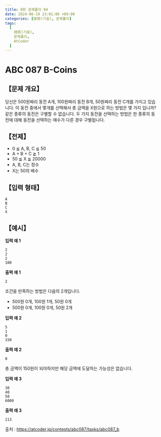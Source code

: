 ```yaml
---
title: 0회 문제풀이 04
date: 2024-06-19 23:01:06 +09:00
categories: [技術(기술), 문제풀이]
tags:
  [
    技術(기술),
    문제풀이,
    AtCoder
  ]
---
```

# ABC 087 B-Coins
## 【문제 개요】
당신은 500원짜리 동전 A개, 100원짜리 동전 B개, 50원짜리 동전 C개를 가지고 있습니다.
이 동전 중에서 몇개를 선택해서 총 금액을 X원으로 하는 방법은 몇 가지 입니까?
같은 종류의 동전은 구별할 수 없습니다. 두 가지 동전을 선택하는 방법은 한 종류의 동전에 대해 동전을 선택하는 매수가 다른 경우 구별됩니다.

## 【전제】
- 0 ≦ A, B, C ≦ 50
- A + B + C ≧ 1
- 50 ≦ X ≦ 20000
- A, B, C는 정수
- X는 50의 배수

## 【입력 형태】

```
A
B
C
X
```

## 【예시】

**입력 예 1**

```
2
2
2
100
```

**출력 예 1**

```
2
```

조건을 만족하는 방법은 다음의 2개입니다.
- 500원 0개, 100원 1개, 50원 0개
- 500원 0개, 100원 0개, 50원 2개
 
**입력 예 2**

```
5
1
0
150
```

**출력 예 2**

```
0
```

총 금액이 150원이 되야하지만 해당 금액에 도달하는 가능성은 없습니다.


**입력 예 3**

```
30
40
50
6000
```

**출력 예 3**

```
213
```

출처 : <a href="https://atcoder.jp/contests/abc087/tasks/abc087_b">https://atcoder.jp/contests/abc087/tasks/abc087_b</a> 
